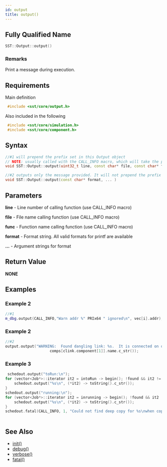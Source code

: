 ```yaml
---
id: output
title: output()
---
```

## Fully Qualified Name
```cpp
SST::Output::output()
```

### Remarks

Print a message during execution.

## Requirements

Main definition
```cpp
 #include <sst/core/output.h>
```

Also included in the following
```cpp
 #include <sst/core/simulation.h>
 #include <sst/core/component.h>
```

## Syntax

```cpp
//#1 will prepend the prefix set in this Output object
// NOTE: usually called with the CALL_INFO macro, which will take the place of the first 3 parameters
void SST::Output::output(uint32_t line, const char* file, const char* func, const char* format, ... )

//#2 outputs only the message provided. It will not prepend the prefix set in this Output object.
void SST::Output::output(const char* format, ... )
```

## Parameters

**line** - Line number of calling function (use CALL_INFO macro)

**file** - File name calling function (use CALL_INFO macro)

**func** - Function name calling function (use CALL_INFO macro)

**format** - Format string. All valid formats for printf are available

**...** - Argument strings for format

## Return Value

**NONE**

## Examples

### Example 2
```cpp
//#1
m_dbg.output(CALL_INFO,"Warn addr %" PRIx64 " ignored\n", vec[i].addr);
```

### Example 2
```cpp
//#2
output.output("WARNING:  Found dangling link: %s.  It is connected on one side to component %s.\n",clink.name.c_str(),
                    comps[clink.component[1]].name.c_str());
```

### Example 3
```cpp
 schedout.output("toRun:\n");
for (vector<Job*>::iterator it2 = intoRun -> begin(); !found && it2 != intoRun -> end(); it2++) {
    schedout.output("%s\n", (*it2) -> toString().c_str());
}
schedout.output("running:\n");
for (vector<Job*>::iterator it2 = inrunning -> begin(); !found && it2 != inrunning -> end(); it2++) {
    schedout.output("%s\n", (*it2) -> toString().c_str());
} 
schedout.fatal(CALL_INFO, 1, "Could not find deep copy for %s\nwhen copying StatefulScheduler estSched for FST\n", (*it) -> j -> toString().c_str());
         
```

## See Also

- [init()](cpp/output/init.md)
- [debug()](cpp/output/debug.md)
- [verbose()](cpp/output/verbose.md)
- [fatal()](cpp/output/fatal.md)